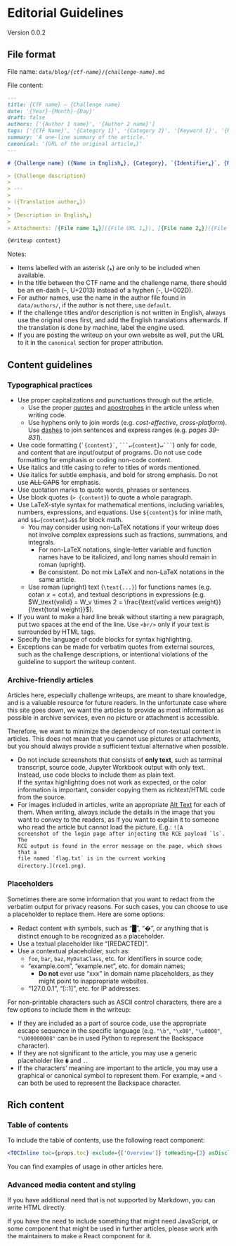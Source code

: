 # Editorial Guidelines

Version 0.0.2

## File format

File name: <code>data/blog/<var>{ctf-name}</var>/<var>{challenge-name}</var>.md</code>

File content:

```md
---
title: {CTF name} – {Challenge name}
date: '{Year}-{Month}-{Day}'
draft: false
authors: ['{Author 1 name}', '{Author 2 name}']
tags: ['{CTF Name}', '{Category 1}', '{Category 2}', '{Keyword 1}', '{Keyword 2}', '{Keyword 3}', '{Keyword 4}']
summary: 'A one-line summary of the article.'
canonical: '{URL of the original article⁎}'
---

# {Challenge name} ({Name in English⁎}, {Category}, `{Identifier⁎}`, {Points} points, {Solves⁎} solves)

> {Challenge description}
>
> ---
>
> ({Translation author⁎})
>
> {Description in English⁎}
>
> Attachments: [{File name 1⁎}]({File URL 1⁎}), [{File name 2⁎}]({File URL 2⁎})

{Writeup content}
```

Notes:

- Items labelled with an asterisk (⁎) are only to be included when available.
- In the title between the CTF name and the challenge name, there should be an en-dash (–, U+2013) instead of a hyphen (-, U+002D).
- For author names, use the name in the author file found in `data/authors/`, if the author is not there, use `default`.
- If the challenge titles and/or description is not written in English, always use the original ones first, and add the English translations afterwards. If the translation is done by machine, label the engine used.
- If you are posting the writeup on your own website as well, put the URL to it in the `canonical` section for proper attribution.

## Content guidelines

### Typographical practices

- Use proper capitalizations and punctuations through out the article.
  - Use the proper [quotes](https://practicaltypography.com/straight-and-curly-quotes.html) and [apostrophes](https://practicaltypography.com/apostrophes.html) in the article unless when writing code.
  - Use hyphens only to join words (e.g. _cost-effective_, _cross-platform_). Use [dashes](https://practicaltypography.com/hyphens-and-dashes.html) to join sentences and express ranges (e.g. _pages 39–831_).
- Use code formatting (<code>&#96;{content}&#96;</code>, <code>&#96;&#96;&#96;↵{content}↵&#96;&#96;&#96;</code>) only for code, and content that are input/output of programs. Do not use code formatting for emphasis or coding non-code content.
- Use italics and title casing to refer to titles of words mentioned.
- Use italics for subtle emphasis, and bold for strong emphasis. Do not use ~~ALL CAPS~~ for emphasis.
- Use quotation marks to quote words, phrases or sentences.
- Use block quotes (`> {content}`) to quote a whole paragraph.
- Use LaTeX-style syntax for mathematical mentions, including variables, numbers, expressions, and equations. Use `${content}$` for inline math, and `$$↵{content}↵$$` for block math.
  - You may consider using non-LaTeX notations if your writeup does not involve complex expressions such as fractions, summations, and integrals.
    - For non-LaTeX notations, single-letter variable and function names have to be italicized, and long names should remain in roman (upright).
    - Be consistent. Do not mix LaTeX and non-LaTeX notations in the same article.
  - Use roman (upright) text (`\text{...}`) for functions names (e.g. $\mathrel{\text{cotan}} x = \cot x$), and textual descriptions in expressions (e.g. $W_\text{valid} = W_v \times 2 = \frac{\text{valid vertices weight}}{\text{total weight}}$).
- If you want to make a hard line break without starting a new paragraph, put two spaces at the end of the line. Use `<br/>` only if your text is surrounded by HTML tags.
- Specify the language of code blocks for syntax highlighting.
- Exceptions can be made for verbatim quotes from external sources, such as the challenge descriptions, or intentional violations of the guideline to support the writeup content.

### Archive-friendly articles

Articles here, especially challenge writeups, are meant to share knowledge, and is a valuable resource for future readers. In the unfortunate case where this site goes down, we want the articles to provide as most information as possible in archive services, even no picture or attachment is accessible.

Therefore, we want to minimize the dependency of non-textual content in articles. This does not mean that you cannot use pictures or attachments, but you should always provide a sufficient textual alternative when possible.

- Do not include screenshots that consists of **only text**, such as terminal transcript, source code, Jupyter Workbook output with only text. Instead, use code blocks to include them as plain text.  
  If the syntax highlighting does not work as expected, or the color information is important, consider copying them as richtext/HTML code from the source.
- For images included in articles, write an appropriate [Alt Text](https://webaim.org/techniques/alttext/) for each of them. When writing, always include the details in the image that you want to convey to the readers, as if you want to explain it to someone who read the article but cannot load the picture. E.g.: <code>!&#91;A screenshot of the login page after injecting the RCE payload &#96;ls&#96;. The RCE output is found in the error message on the page, which shows that a file named &#96;flag.txt&#96; is in the current working directory.](rce1.png)</code>.

### Placeholders

Sometimes there are some information that you want to redact from the verbatim output for privacy reasons. For such cases, you can choose to use a placeholder to replace them. Here are some options:

- Redact content with symbols, such as “█”, “�”, or anything that is distinct enough to be recognized as a placeholder.
- Use a textual placeholder like “[REDACTED]”.
- Use a contextual placeholder, such as:
  - `foo`, `bar`, `baz`, `MyDataClass`, etc. for identifiers in source code;
  - “example.com”, “example.net”, etc. for domain names;
    - **Do not** ever use “xxx” in domain name placeholders, as they might point to inappropriate websites.
  - “127.0.0.1”, “[::1]”, etc. for IP addresses.

For non-printable characters such as ASCII control characters, there are a few options to include them in the writeup:

- If they are included as a part of source code, use the appropriate escape sequence in the specific language (e.g. `"\b"`, `"\x08"`, `"\u0008"`, `"\U00000008"` can be in used Python to represent the Backspace character).
- If they are not significant to the article, you may use a generic placeholder like `�` and `.`.
- If the characters’ meaning are important to the article, you may use a graphical or canonical symbol to represent them. For example, `⌫` and `␈` can both be used to represent the Backspace character.

## Rich content

### Table of contents

To include the table of contents, use the following react component:

```jsx
<TOCInline toc={props.toc} exclude={['Overview']} toHeading={2} asDisclosure />
```

You can find examples of usage in other articles here.

### Advanced media content and styling

If you have additional need that is not supported by Markdown, you can write HTML directly.

If you have the need to include something that might need JavaScript, or some component that might be used in further articles, please work with the maintainers to make a React component for it.
